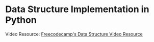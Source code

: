 # Data Structure Implementation in Python

Video Resource: [Freecodecamp's Data Structure Video Resource](https://www.youtube.com/watch?v=pkYVOmU3MgA&t=3333s)

